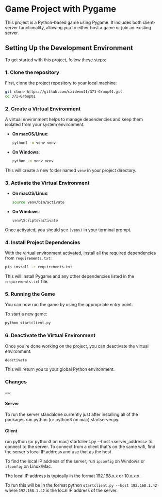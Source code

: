 # Game Project with Pygame

This project is a Python-based game using Pygame. It includes both client-server functionality, allowing you to either host a game or join an existing server.

## Setting Up the Development Environment

To get started with this project, follow these steps:

### 1. Clone the repository

First, clone the project repository to your local machine:

```bash
git clone https://github.com/caidenm11/371-Group01.git
cd 371-Group01
```

### 2. Create a Virtual Environment

A virtual environment helps to manage dependencies and keep them isolated from your system environment.

- **On macOS/Linux**:
  ```bash
  python3 -m venv venv
  ```

- **On Windows**:
  ```bash
  python -m venv venv
  ```

This will create a new folder named `venv` in your project directory.

### 3. Activate the Virtual Environment

- **On macOS/Linux**:
  ```bash
  source venv/bin/activate
  ```

- **On Windows**:
  ```bash
  venv\Scripts\activate
  ```

Once activated, you should see `(venv)` in your terminal prompt.

### 4. Install Project Dependencies

With the virtual environment activated, install all the required dependencies from `requirements.txt`:

```bash
pip install -r requirements.txt
```

This will install Pygame and any other dependencies listed in the `requirements.txt` file.

### 5. Running the Game

You can now run the game by using the appropriate entry point.

To start a new game:
  ```bash
  python startclient.py
  ```

### 6. Deactivate the Virtual Environment

Once you’re done working on the project, you can deactivate the virtual environment:

```bash
deactivate
```

This will return you to your global Python environment.




### Changes
~~

#### Server

To run the server standalone currently just after installing all of the packages run python (or python3 on mac) startserver.py.


#### Client 
run python (or python3 on mac) startclient.py --host <server_address> to connect to the server.
  To connect from a client that's on the same wifi, find the server's local IP address and use that as the host.

  To find the local IP address of the server, run `ipconfig` on Windows or `ifconfig` on Linux/Mac.

  The local IP address is typically in the format 192.168.x.x or 10.x.x.x.

  To run this will be in the format python `startclient.py --host 192.168.1.42`
      where `192.168.1.42` is the local IP address of the server.




 